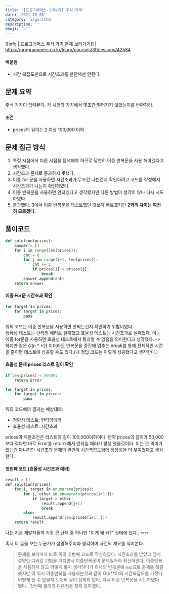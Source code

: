 ```yaml
---
title: '[프로그래머스-스택/큐] 주식 가격'
date: '2021-10-08'
category: 'algorithm'
description: ''
emoji: '📈'
---
```


[[info | 프로그래머스 주식 가격 문제 보러가기]]
| https://programmers.co.kr/learn/courses/30/lessons/42584



#### 배운점

- 시간 복잡도만으로 시간초과를 판단해선 안된다.

## 문제 요약

주식 가격이 입력된다. 각 시점의 가격에서 몇초간 떨어지지 않았는지를 반환하라.

#### 조건

- prices의 길이는 2 이상 100,000 이하

## 문제 접근 방식

1. 특정 시점에서 다른 시점을 탐색해야 하므로 당연히 이중 반복문을 사용 해야겠다고 생각했다.
2. 시간초과 문제로 통과하지 못했다. 
3. 이중 for 문을 사용하면 시간초과가 무조건 나는건지 확인하려고 코드를 작성해서 시간초과가 나는지 확인하였다.
4. 이중 반복문을 사용하면 안되겠다고 생각했지만 다른 방법이 생각이 않나 다시 시도하였다..
5. 통과했다. 3에서 이중 반복문을 테스트했던 것보다 빠르겠지만 **2와의 차이는 여전히 모르겠다.**

## 풀이코드

```python
def solution(prices):
    answer = []
    for i in range(len(prices)):
        cnt = 0
        for j in range(i+1, len(prices)):
            cnt += 1
            if prices[i] > prices[j]:
                break
        answer.append(cnt)
    return answer
```

#### 이중 For문 시간초과 확인

```python
for target in prices:
    for target in prices:
        pass
```

위의 코드는 이중 반복문을 사용하면 안되는건지 확인하기 위함이였다.<br/>
정확성 테스트는 런타임 에러로 실패했고 효율성 테스트는 시간초과로 실패했다. 이는 이중 for문을 사용하면 효율성 테스트에서 통과할 수 없음을 의미한다고 생각했다. -> 하지만 같은 $O(n**2)$ 이더라도 반복문을 중간에 멈추는 break를 통해 전체적인 시간을 줄이면 테스트에 성공할 수도 있다.(내 정답 코드는 이렇게 성공했다고 생각한다.)


#### 효율성 문제 prices 리스트 길이 확인

```python
if len(prices) < 50000:
    return Error

for target in prices:
    for target in prices:
        pass
```

위의 코드에의 결과는 예상대로:

- 정확성 테스트: 런타임에러 
- 효율성 테스트: 시간초과

prices의 제한조건은 리스트의 길이 100,000이하이다. 만약 prices의 길이가 50,000 보다 작다면 바로 Error를 return 해서 런타임 에러가 발생 했을것이다. 이는 큰 의미가 있는건 아니지만 시간초과 문제의 원인이 시간복잡도임에 정당성을 더 부여했다고 생각한다.

#### 첫번째 코드 (효율성 시간초과 에러)

```python
result = []
def solution(prices):
    for i, target in enumerate(prices):
        for j, other in enumerate(prices[i+1:]):
            if target > other:
                result.append(j+1)
                break
        else:
            result.append(len(prices[i+1: ]))
    return result
```

나는 지금 개발자들의 가장 큰 난제 중 하나인 "이게 왜 돼?" 상태에 있다.. ㅠㅠ 

혹시 이 글을 보는 누군가가 설명해주리라 생각하며 사건의 개요를 적어본다.
> 문제를 보자마자 바로 위의 첫번째 코드로 작성하였다. 시간초과를 받았고 앞서 설명한 디버깅 기법을 거치면서 이중반복문이 문제일거라 확신하였다. 이중반복을 사용하지 않고 어떻게 풀지 생각하다가 하나의 반복문에 `map`으로 문제를 해결했지만 이 역시 이중반복을 사용하는것과 같이 O(n**2)의 시간복잡도를 가졌다. 어떻게 풀 수 있을지 도저히 감이 잡히지 않아, 다시 이중 반복문을 시도하였다. 됐다.. 첫번째 풀이와 다른점을 찾지 못하겠다.